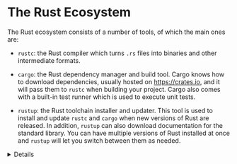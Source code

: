 # The Rust Ecosystem

The Rust ecosystem consists of a number of tools, of which the main ones are:

- `rustc`: the Rust compiler which turns `.rs` files into binaries and other
  intermediate formats.

- `cargo`: the Rust dependency manager and build tool. Cargo knows how to
  download dependencies, usually hosted on <https://crates.io>, and it will pass
  them to `rustc` when building your project. Cargo also comes with a built-in
  test runner which is used to execute unit tests.

- `rustup`: the Rust toolchain installer and updater. This tool is used to
  install and update `rustc` and `cargo` when new versions of Rust are released.
  In addition, `rustup` can also download documentation for the standard
  library. You can have multiple versions of Rust installed at once and `rustup`
  will let you switch between them as needed.

<details>

Key points:

- Rust has a rapid release schedule with a new release coming out every six
  weeks. New releases maintain backwards compatibility with old releases ---
  plus they enable new functionality.

- There are three release channels: "stable", "beta", and "nightly".

- New features are being tested on "nightly", "beta" is what becomes "stable"
  every six weeks.

- Dependencies can also be resolved from alternative [registries], git, folders,
  and more.

- Rust also has [editions]: the current edition is Rust 2024. Previous editions
  were Rust 2015, Rust 2018 and Rust 2021.

  - The editions are allowed to make backwards incompatible changes to the
    language.

  - To prevent breaking code, editions are opt-in: you select the edition for
    your crate via the `Cargo.toml` file.

  - To avoid splitting the ecosystem, Rust compilers can mix code written for
    different editions.

  - Mention that it is quite rare to ever use the compiler directly not through
    `cargo` (most users never do).

  - It might be worth alluding that Cargo itself is an extremely powerful and
    comprehensive tool. It is capable of many advanced features including but
    not limited to:
    - Project/package structure
    - [workspaces]
    - Dev Dependencies and Runtime Dependency management/caching
    - [build scripting]
    - [global installation]
    - It is also extensible with sub command plugins as well (such as
      [cargo clippy]).
  - Read more from the [official Cargo Book]

[editions]: https://doc.rust-lang.org/edition-guide/
[workspaces]: https://doc.rust-lang.org/cargo/reference/workspaces.html
[build scripting]: https://doc.rust-lang.org/cargo/reference/build-scripts.html
[global installation]: https://doc.rust-lang.org/cargo/commands/cargo-install.html
[cargo clippy]: https://github.com/rust-lang/rust-clippy
[official Cargo Book]: https://doc.rust-lang.org/cargo/
[registries]: https://doc.rust-lang.org/cargo/reference/registries.html

</details>
